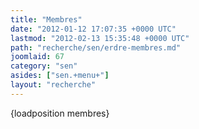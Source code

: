 ```yaml
---
title: "Membres"
date: "2012-01-12 17:07:35 +0000 UTC"
lastmod: "2012-02-13 15:35:48 +0000 UTC"
path: "recherche/sen/erdre-membres.md"
joomlaid: 67
category: "sen"
asides: ["sen.+menu+"]
layout: "recherche"
---
```

{loadposition membres}
